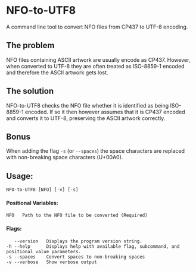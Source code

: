 # NFO-to-UTF8
A command line tool to convert NFO files from CP437 to UTF-8 encoding.

## The problem
NFO files containing ASCII artwork are usually encode as CP437. However, when converted to UTF-8 they are often treated as ISO-8859-1 encoded and therefore the ASCII artwork gets lost.

## The solution
NFO-to-UTF8 checks the NFO file whether it is identified as being ISO-8859-1 encoded. If so it then however assumes that it is CP437 encoded and converts it to UTF-8, preserving the ASCII artwork correctly.

## Bonus
When adding the flag `-s` (or `--spaces`) the space characters are replaced with non-breaking space characters (U+00A0).

## Usage:
```
NFO-to-UTF8 [NFO] [-v] [-s]
```
#### Positional Variables:
```
NFO   Path to the NFO file to be converted (Required)
```
#### Flags:
```
   --version   Displays the program version string.
-h --help      Displays help with available flag, subcommand, and positional value parameters.
-s --spaces    Convert spaces to non-breaking spaces
-v --verbose   Show verbose output
```